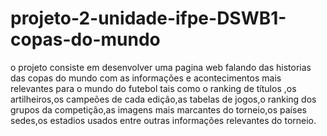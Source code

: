 # projeto-2-unidade-ifpe-DSWB1-copas-do-mundo
o projeto consiste em desenvolver uma pagina web falando das historias das copas do mundo com as informações e acontecimentos mais relevantes
para o mundo do futebol tais como o ranking de títulos ,os artilheiros,os campeões de cada edição,as tabelas de jogos,o ranking dos grupos da
competição,as imagens mais marcantes do torneio,os países sedes,os estadios usados entre outras informações relevantes do torneio.
